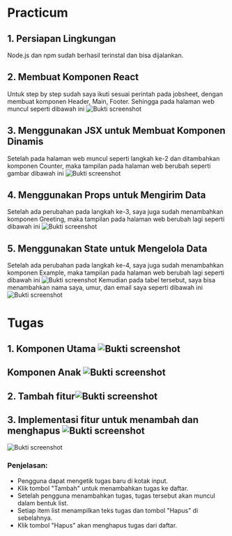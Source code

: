 # Practicum
## 1. Persiapan Lingkungan
Node.js dan npm sudah berhasil terinstal dan bisa dijalankan.

## 2. Membuat Komponen React
Untuk step by step sudah saya ikuti sesuai perintah pada jobsheet, dengan membuat komponen Header, Main, Footer. Sehingga pada halaman web muncul seperti dibawah ini
![Bukti screenshot](img/prac2.png)

## 3. Menggunakan JSX untuk Membuat Komponen Dinamis
Setelah pada halaman web muncul seperti langkah ke-2 dan ditambahkan komponen Counter, maka tampilan pada halaman web berubah seperti gambar dibawah ini
![Bukti screenshot](img/prac3.png)

## 4. Menggunakan Props untuk Mengirim Data
Setelah ada perubahan pada langkah ke-3, saya juga sudah menambahkan komponen Greeting, maka tampilan pada halaman web berubah lagi seperti dibawah ini
![Bukti screenshot](img/prac4.png)

## 5. Menggunakan State untuk Mengelola Data
Setelah ada perubahan pada langkah ke-4, saya juga sudah menambahkan komponen Example, maka tampilan pada halaman web berubah lagi seperti dibawah ini
![Bukti screenshot](img/prac5.png)
Kemudian pada tabel tersebut, saya bisa menambahkan nama saya, umur, dan email saya seperti dibawah ini
![Bukti screenshot](img/prac5.1.png)

# Tugas
## 1. Komponen Utama ![Bukti screenshot](img/tugas_code1.1.png)
## Komponen Anak ![Bukti screenshot](img/tugas_code1.2.png)
## 2. Tambah fitur![Bukti screenshot](img/tugas_code2.png)
## 3. Implementasi fitur untuk menambah dan menghapus ![Bukti screenshot](img/tugas_prac3.1.png) 
![Bukti screenshot](img/tugas_prac3.2.png) 
### Penjelasan:
- Pengguna dapat mengetik tugas baru di kotak input.
- Klik tombol "Tambah" untuk menambahkan tugas ke daftar.
- Setelah pengguna menambahkan tugas, tugas tersebut akan muncul dalam bentuk list.
- Setiap item list menampilkan teks tugas dan tombol "Hapus" di sebelahnya.
- Klik tombol "Hapus" akan menghapus tugas dari daftar.



